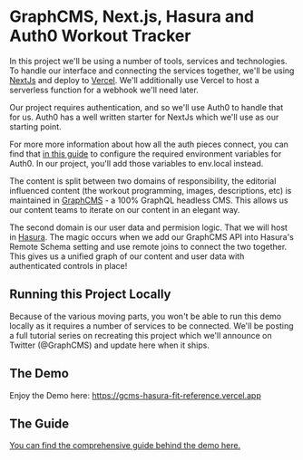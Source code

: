 # GraphCMS, Next.js, Hasura and Auth0 Workout Tracker

In this project we'll be using a number of tools, services and technologies. To handle our interface and connecting the services together, we'll be using [NextJs](https://nextjs.com) and deploy to [Vercel](https://vercel.com). We'll additionally use Vercel to host a serverless function for a webhook we'll need later.

Our project requires authentication, and so we'll use Auth0 to handle that for us. Auth0 has a well written starter for NextJs which we'll use as our starting point.

For more more information about how all the auth pieces connect, you can find that [in this guide](https://github.com/vercel/next.js/tree/canary/examples/auth0) to configure the required environment variables for Auth0. In our project, you'll add those variables to env.local instead.

The content is split between two domains of responsibility, the editorial influenced content (the workout programming, images, descriptions, etc) is maintained in [GraphCMS](https://graphcms.com) - a 100% GraphQL headless CMS. This allows us our content teams to iterate on our content in an elegant way.

The second domain is our user data and permision logic. That we will host in [Hasura](https://hasrua.io). The magic occurs when we add our GraphCMS API into Hasura's Remote Schema setting and use remote joins to connect the two together. This gives us a unified graph of our content and user data with authenticated controls in place!

## Running this Project Locally

Because of the various moving parts, you won't be able to run this demo locally as it requires a number of services to be connected. We'll be posting a full tutorial series on recreating this project which we'll announce on Twitter (@GraphCMS) and update here when it ships.

## The Demo

Enjoy the Demo here: https://gcms-hasura-fit-reference.vercel.app

## The Guide

[You can find the comprehensive guide behind the demo here.](guide/index.md)
